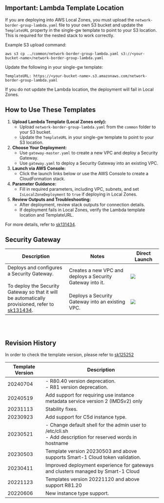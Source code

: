 
## Important: Lambda Template Location
If you are deploying into AWS Local Zones, you must upload the `network-border-group-lambda.yaml` file to your own S3 bucket and update the `TemplateURL` property in the single-gw template to point to your S3 location. This is required for the nested stack to work correctly.

Example S3 upload command:
```
aws s3 cp ../common/network-border-group-lambda.yaml s3://<your-bucket-name>/network-border-group-lambda.yaml
```

Update the following in your single-gw template:
```
TemplateURL: https://<your-bucket-name>.s3.amazonaws.com/network-border-group-lambda.yaml
```

If you do not update the Lambda location, the deployment will fail in Local Zones.

## How to Use These Templates
1. **Upload Lambda Template (Local Zones only):**
   - Upload `network-border-group-lambda.yaml` from the `common` folder to your S3 bucket.
   - Update the `TemplateURL` in your single-gw template to point to your S3 location.
2. **Choose Your Deployment:**
   - Use `gateway-master.yaml` to create a new VPC and deploy a Security Gateway.
   - Use `gateway.yaml` to deploy a Security Gateway into an existing VPC.
3. **Launch via AWS Console:**
   - Click the launch links below or use the AWS Console to create a CloudFormation stack.
4. **Parameter Guidance:**
   - Fill in required parameters, including VPC, subnets, and set `IsLocalZoneDeployment` to `true` if deploying in Local Zones.
5. **Review Outputs and Troubleshooting:**
   - After deployment, review stack outputs for connection details.
   - If deployment fails in Local Zones, verify the Lambda template location and TemplateURL.

For more details, refer to [sk131434](https://supportcenter.checkpoint.com/supportcenter/portal?eventSubmit_doGoviewsolutiondetails=&solutionid=sk131434).

## Security Gateway
<table>
    <thead>
        <tr>
            <th>Description</th>
            <th>Notes</th>
            <th>Direct Launch</th>
        </tr>
    </thead>
    <tbody>
        <tr>
            <td rowspan="2" width="40%">
            Deploys and configures a Security Gateway. <br/><br/> To deploy the Security Gateway so that it will be automatically provisioned, refer to <a href="https://supportcenter.checkpoint.com/supportcenter/portal?eventSubmit_doGoviewsolutiondetails=&solutionid=sk131434">sk131434</a>. 
            </td>
            <td width="40%">Creates a new VPC and deploys a Security Gateway into it.</td>
            <td><a href="https://console.aws.amazon.com/cloudformation/home#/stacks/create/review?templateURL=https://cgi-cfts.s3.amazonaws.com/gateway/gateway-master.yaml&stackName=Check-Point-Gateway"><img src="../../images/launch.png"/></a></td>
        </tr>
        <tr>
            <td width="40%">Deploys a Security Gateway into an existing VPC.</td>
            <td><a href="https://console.aws.amazon.com/cloudformation/home#/stacks/create/review?templateURL=https://cgi-cfts.s3.amazonaws.com/gateway/gateway.yaml&stackName=Check-Point-Gateway"><img src="../../images/launch.png"/></a></td>
        </tr>
    </tbody>
</table>
<br/>
<br/>

## Revision History
In order to check the template version, please refer to [sk125252](https://support.checkpoint.com/results/sk/sk125252#ToggleR8120gateway)

| Template Version | Description                                                                                                   |
|------------------|---------------------------------------------------------------------------------------------------------------|
| 20240704         | - R80.40 version deprecation.<br/>- R81 version deprecation.                                                  |
| 20240519         | Add support for requiring use instance metadata service version 2 (IMDSv2) only                               |
| 20231113         | Stability fixes.                                                                                              |
| 20230923         | Add support for C5d instance type.                                                                            |
| 20230521         | - Change default shell for the admin user to /etc/cli.sh<br/>- Add description for reserved words in hostname |
| 20230503         | Template version 20230503 and above supports Smart-1 Cloud token validation.                                  |
| 20230411         | Improved deployment experience for gateways and clusters managed by Smart-1 Cloud                             |
| 20221123         | Templates version 20221120 and above support R81.20                                                           |
| 20220606         | New instance type support.                                                                                    |

